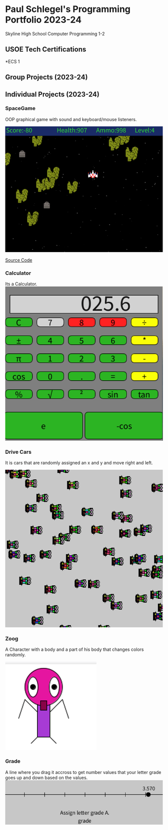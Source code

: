 # Paul Schlegel's Programming Portfolio 2023-24
Skyline High School Computer Programming 1-2

## USOE Tech Certifications
*ECS 1


## Group Projects (2023-24)

## Individual Projects (2023-24)

### SpaceGame
OOP graphical game with sound and keyboard/mouse listeners.

![Gameplay](https://github.com/jakelikebeans/programmingportfolio/blob/main/images/SG1.png?raw=true)

[Source Code]()

### Calculator

Its a Calculator.
![Gameplay](https://github.com/jakelikebeans/programmingportfolio/blob/main/images/Calculator.png?raw=true)

### Drive Cars

It is cars that are randomly assigned an x and y and move right and left.

![Gameplay](https://github.com/jakelikebeans/programmingportfolio/blob/main/images/Drive%20Cars%202.png?raw=true)

### Zoog

A Character with a body and a part of his body that changes colors randomly. 

![Gameplay](https://github.com/jakelikebeans/programmingportfolio/blob/main/images/Zoog.png?raw=true)

### Grade

A line where you drag it accross to get number values that your letter grade goes up and down based on the values.
![Gameplay](https://github.com/jakelikebeans/programmingportfolio/blob/main/images/Grade.png?raw=true)
